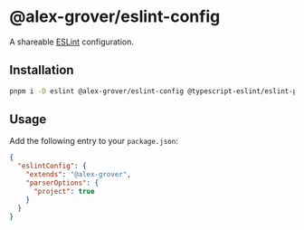 # @alex-grover/eslint-config

A shareable [ESLint](https://eslint.org) configuration.

## Installation

```sh
pnpm i -D eslint @alex-grover/eslint-config @typescript-eslint/eslint-plugin @typescript-eslint/parser eslint-config-prettier eslint-config-import eslint-import-resolver-typescript
```

## Usage

Add the following entry to your `package.json`:

```json
{
  "eslintConfig": {
    "extends": "@alex-grover",
    "parserOptions": {
      "project": true
    }
  }
}
```
